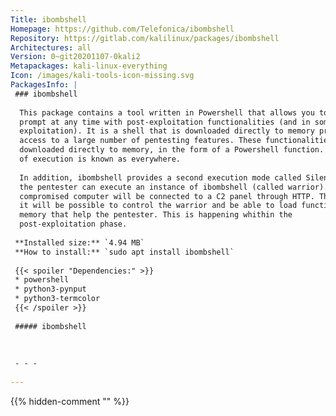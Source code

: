 ```yaml
---
Title: ibombshell
Homepage: https://github.com/Telefonica/ibombshell
Repository: https://gitlab.com/kalilinux/packages/ibombshell
Architectures: all
Version: 0~git20201107-0kali2
Metapackages: kali-linux-everything 
Icon: /images/kali-tools-icon-missing.svg
PackagesInfo: |
 ### ibombshell
 
  This package contains a tool written in Powershell that allows you to have a
  prompt at any time with post-exploitation functionalities (and in some cases
  exploitation). It is a shell that is downloaded directly to memory providing
  access to a large number of pentesting features. These functionalities can be
  downloaded directly to memory, in the form of a Powershell function. This form
  of execution is known as everywhere.
   
  In addition, ibombshell provides a second execution mode called Silently, so
  the pentester can execute an instance of ibombshell (called warrior). The
  compromised computer will be connected to a C2 panel through HTTP. Therefore,
  it will be possible to control the warrior and be able to load functions in
  memory that help the pentester. This is happening whithin the
  post-exploitation phase.
 
 **Installed size:** `4.94 MB`  
 **How to install:** `sudo apt install ibombshell`  
 
 {{< spoiler "Dependencies:" >}}
 * powershell
 * python3-pynput
 * python3-termcolor
 {{< /spoiler >}}
 
 ##### ibombshell
 
 
 
 - - -
 
---
```

{{% hidden-comment "<!--Do not edit anything above this line-->" %}}
